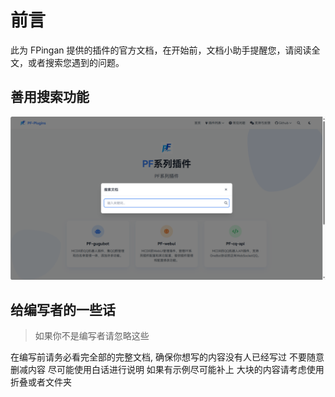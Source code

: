 # 前言

此为 FPingan 提供的插件的官方文档，在开始前，文档小助手提醒您，请阅读全文，或者搜索您遇到的问题。

## 善用搜索功能

![](./src/搜索示例-1.png)

## 给编写者的一些话

> 如果你不是编写者请忽略这些

在编写前请务必看完全部的完整文档, 确保你想写的内容没有人已经写过
不要随意删减内容
尽可能使用白话进行说明
如果有示例尽可能补上
大块的内容请考虑使用折叠或者文件夹